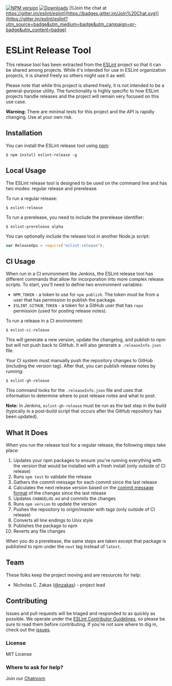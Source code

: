 [![NPM version][npm-image]][npm-url]
[![Downloads][downloads-image]][downloads-url]
[![Join the chat at https://gitter.im/eslint/eslint](https://badges.gitter.im/Join%20Chat.svg)](https://gitter.im/eslint/eslint?utm_source=badge&utm_medium=badge&utm_campaign=pr-badge&utm_content=badge)

# ESLint Release Tool

This release tool has been extracted from the [ESLint](https://github.com/eslint/eslint) project so that it can be shared among projects. While it's intended for use in ESLint organization projects, it is shared freely so others might use it as well.

Please note that while this project is shared freely, it is not intended to be a general-purpose utility. The functionality is highly specific to how ESLint projects handle releases and the project will remain very focused on this use case.

**Warning:** There are minimal tests for this project and the API is rapidly changing. Use at your own risk.

## Installation

You can install the ESLint release tool using [npm](https://npmjs.com):

```
$ npm install eslint-release -g
```

## Local Usage

The ESLint release tool is designed to be used on the command line and has two modes: regular release and prerelease.

To run a regular release:

```
$ eslint-release
```

To run a prerelease, you need to include the prerelease identifier:

```
$ eslint-prerelease alpha
```

You can optionally include the release tool in another Node.js script:

```js
var ReleaseOps = require("eslint-release");
```

## CI Usage

When run in a CI environment like Jenkins, the ESLint release tool has different commands that allow for incorporation into more complex release scripts. To start, you'll need to define two environment variables:

* `NPM_TOKEN` - a token to use for `npm publish`. The token must be from a user that has permission to publish the package.
* `ESLINT_GITHUB_TOKEN` - a token for a GitHub user that has `repo` permission (used for posting release notes).

To run a release in a CI environment:

```
$ eslint-ci-release
```

This will generate a new version, update the changelog, and publish to npm but will not push back to GitHub. It will also generate a `.releaseInfo.json` file.

Your CI system must manually push the repository changes to GitHub (including the version tag). After that, you can publish release notes by running:

```
$ eslint-gh-release
```

This command looks for the `.releaseInfo.json` file and uses that information to determine where to post release notes and what to post.

**Note:** In Jenkins, `eslint-gh-release` must be run as the last step in the build (typically in a post-build script that occurs after the GitHub repository has been updated).

## What It Does

When you run the release tool for a regular release, the following steps take place:

1. Updates your npm packages to ensure you're running everything with the version that would be installed with a fresh install (only outside of CI release)
1. Runs `npm test` to validate the release
1. Gathers the commit message for each commit since the last release
1. Calculates the next release version based on the [commit message format](http://eslint.org/docs/developer-guide/contributing/pull-requests#step-2-make-your-changes) of the changes since the last release
1. Updates `CHANGELOG.md` and commits the changes
1. Runs `npm version` to update the version
1. Pushes the repository to origin/master with tags (only outside of CI release)
1. Converts all line endings to Unix style
1. Publishes the package to npm
1. Reverts any file changes

When you do a prerelease, the same steps are taken except that package is published to npm under the `next` tag instead of `latest`.

## Team

These folks keep the project moving and are resources for help:

* Nicholas C. Zakas ([@nzakas](https://github.com/nzakas)) - project lead

## Contributing

Issues and pull requests will be triaged and responded to as quickly as possible. We operate under the [ESLint Contributor Guidelines](http://eslint.org/docs/developer-guide/contributing), so please be sure to read them before contributing. If you're not sure where to dig in, check out the [issues](https://github.com/eslint/eslint-release/issues).

### License

MIT License

### Where to ask for help?

Join our [Chatroom](https://gitter.im/eslint/eslint)

[npm-image]: https://img.shields.io/npm/v/eslint-release.svg?style=flat-square
[npm-url]: https://www.npmjs.com/package/eslint-release
[downloads-image]: https://img.shields.io/npm/dm/eslint-release.svg?style=flat-square
[downloads-url]: https://www.npmjs.com/package/eslint-release
